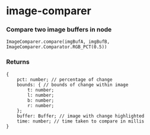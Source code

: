 # image-comparer

### Compare two image buffers in node

    ImageComparer.compare(imgBufA, imgBufB, ImageComparer.Comparator.RGB_PCT(0.5))

### Returns

    {
        pct: number; // percentage of change
        bounds: { // bounds of change within image
            t: number;
            l: number;
            b: number;
            r: number;
        };
        buffer: Buffer; // image with change highlighted
        time: number; // time taken to compare in millis
    }
